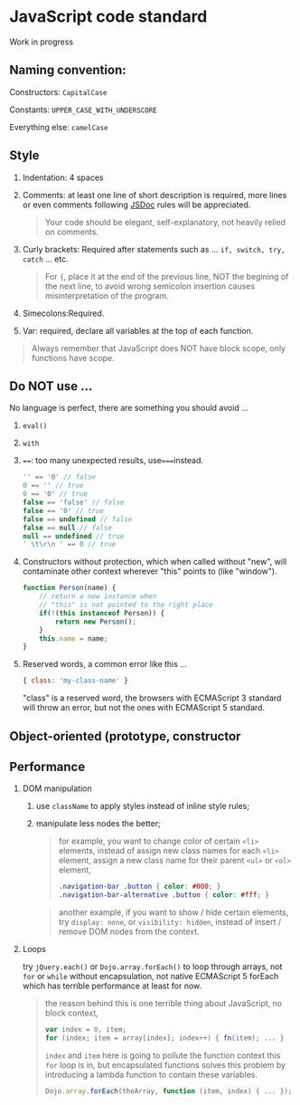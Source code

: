 # JavaScript code standard
Work in progress

## Naming convention:

Constructors: ```CapitalCase```

Constants: ```UPPER_CASE_WITH_UNDERSCORE```

Everything else: ```camelCase```

## Style

1. Indentation: 4 spaces

2. Comments: at least one line of short description is required, more lines or even comments following [JSDoc](http://usejsdoc.org/) rules will be appreciated.

    > Your code should be elegant, self-explanatory, not heavily relied on comments.

2. Curly brackets:
Required after statements such as ... ```if, switch, try, catch``` ... etc.

    > For ```{```, place it at the end of the previous line,
    > NOT the begining of the next line,
    > to avoid wrong semicolon insertion causes misinterpretation of the program.

3. Simecolons:Required.

4. Var: required, declare all variables at the top of each function.
> Always remember that JavaScript does NOT have block scope, only functions have scope.

## Do NOT use ...

No language is perfect, there are something you should avoid ...

1. ```eval()```
2. ```with```
3. ```==```: too many unexpected results, use```===```instead.

    ```javascript
    '' == '0' // false
    0 == '' // true
    0 == '0' // true
    false == 'false' // false
    false == '0' // true
    false == undefined // false
    false == null // false
    null == undefined // true
    ' \t\r\n ' == 0 // true
    ```

4. Constructors without protection, which when called without "new", will contaminate other context wherever "this" points to (like "window").

    ```javascript
    function Person(name) {
        // return a new instance when
        // "this" is not pointed to the right place
        if(!(this instanceof Person)) {
            return new Person();
        }
        this.name = name;
    }
    ```

5. Reserved words, a common error like this ...

    ```javascript
    { class: 'my-class-name' }
    ```

    "class" is a reserved word, the browsers with ECMAScript 3 standard will throw an error, but not the ones with ECMAScript 5 standard.
    

## Object-oriented (prototype, constructor

## Performance

1. DOM manipulation

    1. use `className` to apply styles instead of inline style rules;
    2. manipulate less nodes the better;
        
        > for example, you want to change color of certain `<li>` elements,
        > instead of assign new class names for each `<li>` element,
        > assign a new class name for their parent `<ul>` or `<ol>` element,
        > ```css
        > .navigation-bar .button { color: #000; }
        > .navigation-bar-alternative .button { color: #fff; }
        > ```

        > another example, if you want to show / hide certain elements,
        > try `display: none`, or `visibility: hidden`,
        > instead of insert / remove DOM nodes from the context.

2. Loops

    try `jQuery.each()` or `Dojo.array.forEach()` to loop through arrays,
    not `for` or `while` without encapsulation,
    not native ECMAScript 5 forEach which has terrible performance at least for now.
    
    > the reason behind this is one terrible thing about JavaScript, no block context,
    > ```javascript
    > var index = 0, item;
    > for (index; item = array[index]; index++) { fn(item); ... }
    > ```
    > `index` and `item` here is going to pollute the function context this `for` loop is in,
    > but encapsulated functions solves this problem by introducing a lambda function to contain these variables.
    > ```javascript
    > Dojo.array.forEach(theArray, function (item, index) { ... });
    > ```
    
